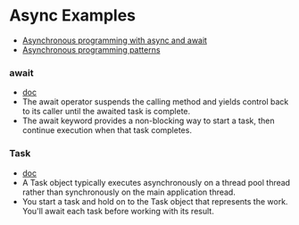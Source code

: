 ﻿# Async Examples

- [Asynchronous programming with async and await](https://learn.microsoft.com/en-us/dotnet/csharp/asynchronous-programming/#dont-block-await-instead)
- [Asynchronous programming patterns](https://learn.microsoft.com/en-us/dotnet/standard/asynchronous-programming-patterns/)

### await

- [doc](https://docs.microsoft.com/en-us/dotnet/csharp/language-reference/operators/await)
- The await operator suspends the calling method and yields control back to its caller until the awaited task is
  complete.
- The await keyword provides a non-blocking way to start a task, then continue execution when that task completes.

### Task

- [doc](https://learn.microsoft.com/en-us/dotnet/api/system.threading.tasks.task?view=net-7.0)
- A Task object typically executes asynchronously on a thread pool thread rather than synchronously on the main
  application thread.
- You start a task and hold on to the Task object that represents the work. You'll await each task before working with
  its result.